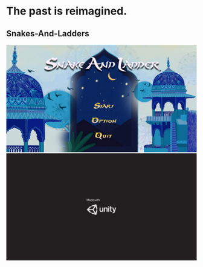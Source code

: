 # **The past is reimagined.**
## Snakes-And-Ladders  
![Alt text](Images/INTRO.png?raw=true "Main Screen")
![Alt text](Images/UNITY.png?raw=true "Launch")

